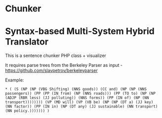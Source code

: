 # Chunker
Syntax-based Multi-System Hybrid Translator
===================================

This is a sentence chunker PHP class + visualizer

It requires parse trees from the Berkeley Parser as input - https://github.com/slavpetrov/berkeleyparser

Example:

	* ( (S (NP (NP (VBG Shifting) (NNS goods)) (CC and) (NP (NP (NNS passengers)) (PP (PP (IN from) (NP (NNS roads))) (PP (TO to) (NP (NP (ADJP (RBR less) (JJ polluting)) (NNS forms)) (PP (IN of) (NP (NN transport)))))))) (VP (MD will) (VP (VB be) (NP (NP (DT a) (JJ key) (NN factor)) (PP (IN in) (NP (DT any) (JJ sustainable) (NN transport) (NN policy.))))))) )
